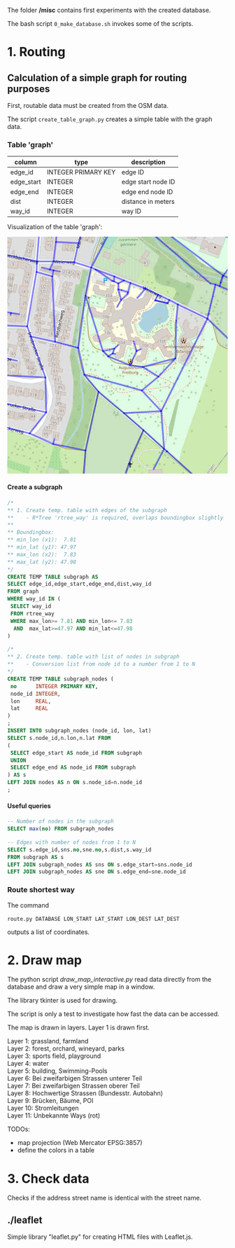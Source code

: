 The folder **/misc** contains first experiments with the created database.

The bash script `0_make_database.sh` invokes some of the scripts.

# 1. Routing

## Calculation of a simple graph for routing purposes

First, routable data must be created from the OSM data.

The script `create_table_graph.py` creates a simple table with the graph data.

### Table 'graph'

column       | type                | description
-------------|---------------------|-------------------------------------
edge_id      | INTEGER PRIMARY KEY | edge ID
edge_start   | INTEGER             | edge start node ID
edge_end     | INTEGER             | edge end node ID
dist         | INTEGER             | distance in meters
way_id       | INTEGER             | way ID


Visualization of the table 'graph':  

![table_graph.jpg](./table_graph.jpg)

#### Create a subgraph

``` sql
/*
** 1. Create temp. table with edges of the subgraph
**    - R*Tree 'rtree_way' is required, overlaps boundingbox slightly
**
** Boundingbox:
** min_lon (x1):  7.81
** min_lat (y1): 47.97
** max_lon (x2):  7.83
** max_lat (y2): 47.98
*/
CREATE TEMP TABLE subgraph AS
SELECT edge_id,edge_start,edge_end,dist,way_id
FROM graph
WHERE way_id IN (
 SELECT way_id
 FROM rtree_way
 WHERE max_lon>= 7.81 AND min_lon<= 7.83
  AND  max_lat>=47.97 AND min_lat<=47.98
)
```

``` sql
/*
** 2. Create temp. table with list of nodes in subgraph
**    - Conversion list from node id to a number from 1 to N
*/
CREATE TEMP TABLE subgraph_nodes (
 no      INTEGER PRIMARY KEY,
 node_id INTEGER,
 lon     REAL,
 lat     REAL
)
;
INSERT INTO subgraph_nodes (node_id, lon, lat)
SELECT s.node_id,n.lon,n.lat FROM
(
 SELECT edge_start AS node_id FROM subgraph
 UNION
 SELECT edge_end AS node_id FROM subgraph
) AS s
LEFT JOIN nodes AS n ON s.node_id=n.node_id
;
```

#### Useful queries

``` sql
-- Number of nodes in the subgraph
SELECT max(no) FROM subgraph_nodes
```

``` sql
-- Edges with number of nodes from 1 to N
SELECT s.edge_id,sns.no,sne.no,s.dist,s.way_id
FROM subgraph AS s
LEFT JOIN subgraph_nodes AS sns ON s.edge_start=sns.node_id
LEFT JOIN subgraph_nodes AS sne ON s.edge_end=sne.node_id
```


### Route shortest way

The command
```
route.py DATABASE LON_START LAT_START LON_DEST LAT_DEST
```
outputs a list of coordinates.


# 2. Draw map

The python script *draw_map_interactive.py* read data directly from the database
and draw a very simple map in a window.

The library tkinter is used for drawing.

The script is only a test to investigate how fast the data can be accessed.

The map is drawn in layers. Layer 1 is drawn first.

Layer 1: grassland, farmland  
Layer 2: forest, orchard, wineyard, parks  
Layer 3: sports field, playground  
Layer 4: water  
Layer 5: building, Swimming-Pools  
Layer 6: Bei zweifarbigen Strassen unterer Teil  
Layer 7: Bei zweifarbigen Strassen oberer Teil  
Layer 8: Hochwertige Strassen (Bundesstr. Autobahn)  
Layer 9: Brücken, Bäume, POI  
Layer 10: Stromleitungen  
Layer 11: Unbekannte Ways (rot)  

TODOs:

- map projection (Web Mercator EPSG:3857)
- define the colors in a table

# 3. Check data

Checks if the address street name is identical with the street name.





## ./leaflet

Simple library "leaflet.py" for creating HTML files with Leaflet.js.



